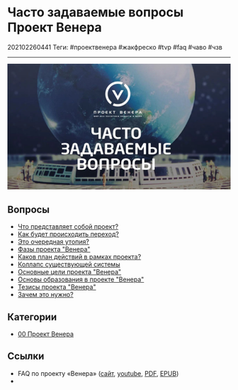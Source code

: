 # Часто задаваемые вопросы Проект Венера

202102260441
Теги: #проектвенера #жакфреско #tvp #faq #чаво #чзв
___

![../assets/tvp-faq.jpg](../assets/tvp-faq.jpg)

## Вопросы

* [Что представляет собой проект?](TVP%20-%20%D0%A7%D1%82%D0%BE%20%D0%BF%D1%80%D0%B5%D0%B4%D1%81%D1%82%D0%B0%D0%B2%D0%BB%D1%8F%D0%B5%D1%82%20%D1%81%D0%BE%D0%B1%D0%BE%D0%B9%20%D0%BF%D1%80%D0%BE%D0%B5%D0%BA%D1%82?.md)
* [Как будет происходить переход?](TVP%20-%20%D0%9A%D0%B0%D0%BA%20%D0%B1%D1%83%D0%B4%D0%B5%D1%82%20%D0%BF%D1%80%D0%BE%D0%B8%D1%81%D1%85%D0%BE%D0%B4%D0%B8%D1%82%D1%8C%20%D0%BF%D0%B5%D1%80%D0%B5%D1%85%D0%BE%D0%B4?.md)
* [Это очередная утопия?](TVP%20-%20%D0%AD%D1%82%D0%BE%20%D0%BE%D1%87%D0%B5%D1%80%D0%B5%D0%B4%D0%BD%D0%B0%D1%8F%20%D1%83%D1%82%D0%BE%D0%BF%D0%B8%D1%8F?.md)
* [Фазы проекта "Венера"](TVP%20-%20%D0%A4%D0%B0%D0%B7%D1%8B%20%D0%BF%D1%80%D0%BE%D0%B5%D0%BA%D1%82%D0%B0%20%22%D0%92%D0%B5%D0%BD%D0%B5%D1%80%D0%B0%22.md)
* [Каков план действий в рамках проекта?](TVP%20-%20%D0%9A%D0%B0%D0%BA%D0%BE%D0%B2%20%D0%BF%D0%BB%D0%B0%D0%BD%20%D0%B4%D0%B5%D0%B9%D1%81%D1%82%D0%B2%D0%B8%D0%B9%20%D0%B2%20%D1%80%D0%B0%D0%BC%D0%BA%D0%B0%D1%85%20%D0%BF%D1%80%D0%BE%D0%B5%D0%BA%D1%82%D0%B0?.md)
* [Коллапс существующей системы](TVP%20-%20%D0%9A%D0%BE%D0%BB%D0%BB%D0%B0%D0%BF%D1%81%20%D1%81%D1%83%D1%89%D0%B5%D1%81%D1%82%D0%B2%D1%83%D1%8E%D1%89%D0%B5%D0%B9%20%D1%81%D0%B8%D1%81%D1%82%D0%B5%D0%BC%D1%8B.md)
* [Основные цели проекта "Венера"](TVP%20-%20%D0%9E%D1%81%D0%BD%D0%BE%D0%B2%D0%BD%D1%8B%D0%B5%20%D1%86%D0%B5%D0%BB%D0%B8%20%D0%BF%D1%80%D0%BE%D0%B5%D0%BA%D1%82%D0%B0%20%22%D0%92%D0%B5%D0%BD%D0%B5%D1%80%D0%B0%22.md)
* [Основы образования в проекте "Венера"](TVP%20-%20%D0%9E%D1%81%D0%BD%D0%BE%D0%B2%D1%8B%20%D0%BE%D0%B1%D1%80%D0%B0%D0%B7%D0%BE%D0%B2%D0%B0%D0%BD%D0%B8%D1%8F%20%D0%B2%20%D0%BF%D1%80%D0%BE%D0%B5%D0%BA%D1%82%D0%B5%20%22%D0%92%D0%B5%D0%BD%D0%B5%D1%80%D0%B0%22.md)
* [Тезисы проекта "Венера"](TVP%20-%20%D0%A2%D0%B5%D0%B7%D0%B8%D1%81%D1%8B%20%D0%BF%D1%80%D0%BE%D0%B5%D0%BA%D1%82%D0%B0%20%22%D0%92%D0%B5%D0%BD%D0%B5%D1%80%D0%B0%22.md)
* [Зачем это нужно?](TVP%20-%20%D0%97%D0%B0%D1%87%D0%B5%D0%BC%20%D1%8D%D1%82%D0%BE%20%D0%BD%D1%83%D0%B6%D0%BD%D0%BE?.md)

## Категории

* [00 Проект Венера](00%20%D0%9F%D1%80%D0%BE%D0%B5%D0%BA%D1%82%20%D0%92%D0%B5%D0%BD%D0%B5%D1%80%D0%B0.md)

## Ссылки

* FAQ по проекту «Венера» ([сайт](https://designing-the-future.org/the-venus-project-faq/), [youtube](https://youtu.be/4dLJH2S1llQ), [PDF](https://designing-the-future.org/wp-content/uploads/2014/04/TheVenusProject_FAQ_RUS.pdf), [EPUB](http://www.tvpactivism.ru/files/TheVenusProject_FAQ_RUS.epub))
* 
